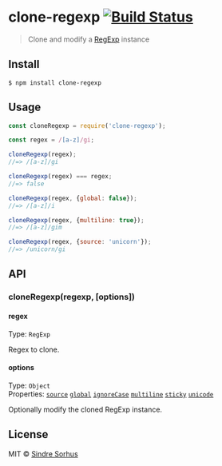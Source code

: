 # clone-regexp [![Build Status](https://travis-ci.org/sindresorhus/clone-regexp.svg?branch=master)](https://travis-ci.org/sindresorhus/clone-regexp)

> Clone and modify a [RegExp](https://developer.mozilla.org/en-US/docs/Web/JavaScript/Reference/Global_Objects/RegExp) instance


## Install

```
$ npm install clone-regexp
```


## Usage

```js
const cloneRegexp = require('clone-regexp');

const regex = /[a-z]/gi;

cloneRegexp(regex);
//=> /[a-z]/gi

cloneRegexp(regex) === regex;
//=> false

cloneRegexp(regex, {global: false});
//=> /[a-z]/i

cloneRegexp(regex, {multiline: true});
//=> /[a-z]/gim

cloneRegexp(regex, {source: 'unicorn'});
//=> /unicorn/gi
```


## API

### cloneRegexp(regexp, [options])

#### regex

Type: `RegExp`

Regex to clone.


#### options

Type: `Object`<br>
Properties: [`source`](https://developer.mozilla.org/en-US/docs/Web/JavaScript/Reference/Global_Objects/RegExp/source) [`global`](https://developer.mozilla.org/en-US/docs/Web/JavaScript/Reference/Global_Objects/RegExp/global) [`ignoreCase`](https://developer.mozilla.org/en-US/docs/Web/JavaScript/Reference/Global_Objects/RegExp/ignoreCase) [`multiline`](https://developer.mozilla.org/en-US/docs/Web/JavaScript/Reference/Global_Objects/RegExp/multiline) [`sticky`](https://developer.mozilla.org/en-US/docs/Web/JavaScript/Reference/Global_Objects/RegExp/sticky) [`unicode`](http://norbertlindenberg.com/2012/05/ecmascript-supplementary-characters/#RegExp)

Optionally modify the cloned RegExp instance.


## License

MIT © [Sindre Sorhus](https://sindresorhus.com)
